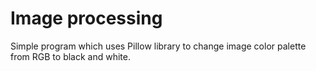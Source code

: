 Image processing
==============================
Simple program which uses Pillow library to change image color palette from RGB to black and white.

